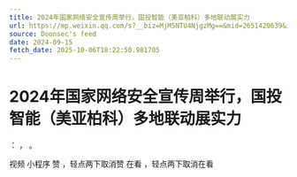 ```yaml
---
title: 2024年国家网络安全宣传周举行，国投智能（美亚柏科）多地联动展实力
url: https://mp.weixin.qq.com/s?__biz=MjM5NTU4NjgzMg==&mid=2651420639&idx=1&sn=622b02fa6e57de54b59fab8c1743ea96
source: Doonsec's feed
date: 2024-09-15
fetch_date: 2025-10-06T18:22:50.981705
---
```


# 2024年国家网络安全宣传周举行，国投智能（美亚柏科）多地联动展实力

：
，
。

视频
小程序
赞
，轻点两下取消赞
在看
，轻点两下取消在看